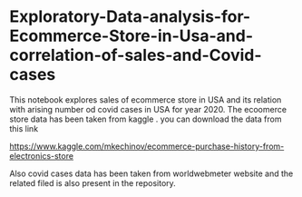 # Exploratory-Data-analysis-for-Ecommerce-Store-in-Usa-and-correlation-of-sales-and-Covid-cases

This notebook explores sales of ecommerce store in USA and its relation with arising number od covid cases 
in USA for year 2020. The ecoomerce store data has been taken from kaggle . you can download the data from this link

https://www.kaggle.com/mkechinov/ecommerce-purchase-history-from-electronics-store

Also covid cases data has been taken from worldwebmeter website and the related filed is also present in the repository. 
